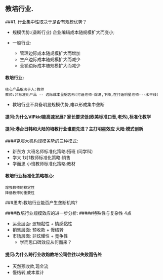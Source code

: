 ## 教培行业.
###1. 行业集中性取决于是否有规模优势？
- 规模优势:(垄断行业)
  企业编辑成本随规模扩大而变小;

- 一般行业:
	- 管理边际成本随规模扩大而增加
	- 生产边际成本随规模扩大而减少
	- 营销边际成本随规模扩大而减少
#### 教培行业:
	核心产品取决于人:教师
	教师:非标准化产品 -- 边际成本呈锯齿形(打造老师-爆满,下降,在打造明星老师---水平线)
- 教培行业不具备明显规模优势,难以形成集中垄断
#### 提问:为什么VIPkid能高速发展?  家长要求低(欧美标准口音,老外),标准化教学
#### 提问:港台日韩和大陆的培教行业谁更先进？主打明星效应 大陆:模式创新
####克服大机构规模劣势的三种模式:
- 新东方 
	大班名师标准化策略:搭班 (同学科)
- 学大
	1对1教师标准化策略:销售
- 学而思
	小班教师标准化策略:教材
#### 教培行业标准化策略核心:
	增强教师的稳定性
	降低教师的重要性
###思考:教培行业能否产生垄断机构?

####教培行业规模效应的进一步分析:
#####特殊性与复杂性 4点
- 运营层面:  逻辑黏性 + 情感黏性
- 销售层面:  预收款 + 慢结转
- 市场层面:  非炫耀性 + 竞争性
    - 学而思口碑效应从何而来？
#### 提问:为什么跨行业收购教培公司往往以失败而告终
- 天然预收款,现金流
- 慢结转,成本累计
#### 